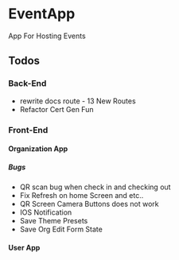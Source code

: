 # EventApp
<p> App For Hosting Events  </p>  

## Todos 

### Back-End
- rewrite docs route - 13 New Routes
- Refactor Cert Gen Fun


### Front-End 


#### Organization App

##### Bugs 
- QR scan bug when check in and checking out
- Fix Refresh on home Screen and etc..
- QR Screen Camera Buttons does not work
- IOS Notification
- Save Theme Presets
- Save Org Edit Form State  

#### User App






